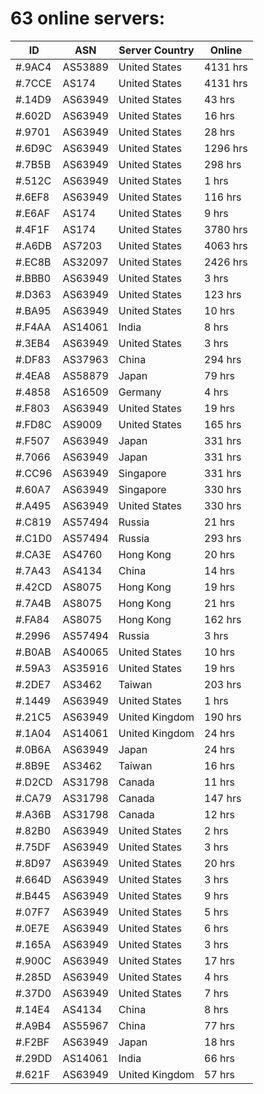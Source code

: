 # 63 online servers:

| ID | ASN | Server Country | Online |
| ------ | ------ | ------ | ------ |
| #.9AC4 | AS53889 | United States | 4131 hrs |
| #.7CCE | AS174 | United States | 4131 hrs |
| #.14D9 | AS63949 | United States | 43 hrs |
| #.602D | AS63949 | United States | 16 hrs |
| #.9701 | AS63949 | United States | 28 hrs |
| #.6D9C | AS63949 | United States | 1296 hrs |
| #.7B5B | AS63949 | United States | 298 hrs |
| #.512C | AS63949 | United States | 1 hrs |
| #.6EF8 | AS63949 | United States | 116 hrs |
| #.E6AF | AS174 | United States | 9 hrs |
| #.4F1F | AS174 | United States | 3780 hrs |
| #.A6DB | AS7203 | United States | 4063 hrs |
| #.EC8B | AS32097 | United States | 2426 hrs |
| #.BBB0 | AS63949 | United States | 3 hrs |
| #.D363 | AS63949 | United States | 123 hrs |
| #.BA95 | AS63949 | United States | 10 hrs |
| #.F4AA | AS14061 | India | 8 hrs |
| #.3EB4 | AS63949 | United States | 3 hrs |
| #.DF83 | AS37963 | China | 294 hrs |
| #.4EA8 | AS58879 | Japan | 79 hrs |
| #.4858 | AS16509 | Germany | 4 hrs |
| #.F803 | AS63949 | United States | 19 hrs |
| #.FD8C | AS9009 | United States | 165 hrs |
| #.F507 | AS63949 | Japan | 331 hrs |
| #.7066 | AS63949 | Japan | 331 hrs |
| #.CC96 | AS63949 | Singapore | 331 hrs |
| #.60A7 | AS63949 | Singapore | 330 hrs |
| #.A495 | AS63949 | United States | 330 hrs |
| #.C819 | AS57494 | Russia | 21 hrs |
| #.C1D0 | AS57494 | Russia | 293 hrs |
| #.CA3E | AS4760 | Hong Kong | 20 hrs |
| #.7A43 | AS4134 | China | 14 hrs |
| #.42CD | AS8075 | Hong Kong | 19 hrs |
| #.7A4B | AS8075 | Hong Kong | 21 hrs |
| #.FA84 | AS8075 | Hong Kong | 162 hrs |
| #.2996 | AS57494 | Russia | 3 hrs |
| #.B0AB | AS40065 | United States | 10 hrs |
| #.59A3 | AS35916 | United States | 19 hrs |
| #.2DE7 | AS3462 | Taiwan | 203 hrs |
| #.1449 | AS63949 | United States | 1 hrs |
| #.21C5 | AS63949 | United Kingdom | 190 hrs |
| #.1A04 | AS14061 | United Kingdom | 24 hrs |
| #.0B6A | AS63949 | Japan | 24 hrs |
| #.8B9E | AS3462 | Taiwan | 16 hrs |
| #.D2CD | AS31798 | Canada | 11 hrs |
| #.CA79 | AS31798 | Canada | 147 hrs |
| #.A36B | AS31798 | Canada | 12 hrs |
| #.82B0 | AS63949 | United States | 2 hrs |
| #.75DF | AS63949 | United States | 3 hrs |
| #.8D97 | AS63949 | United States | 20 hrs |
| #.664D | AS63949 | United States | 3 hrs |
| #.B445 | AS63949 | United States | 9 hrs |
| #.07F7 | AS63949 | United States | 5 hrs |
| #.0E7E | AS63949 | United States | 6 hrs |
| #.165A | AS63949 | United States | 3 hrs |
| #.900C | AS63949 | United States | 17 hrs |
| #.285D | AS63949 | United States | 4 hrs |
| #.37D0 | AS63949 | United States | 7 hrs |
| #.14E4 | AS4134 | China | 8 hrs |
| #.A9B4 | AS55967 | China | 77 hrs |
| #.F2BF | AS63949 | Japan | 18 hrs |
| #.29DD | AS14061 | India | 66 hrs |
| #.621F | AS63949 | United Kingdom | 57 hrs |


